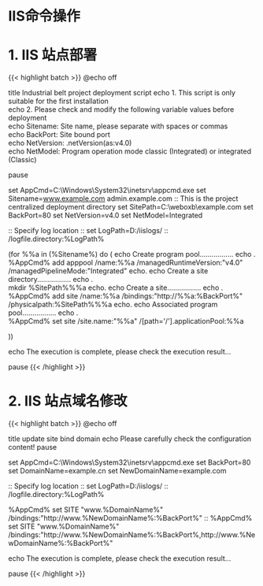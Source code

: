 # IIS命令操作

# 1. IIS 站点部署
{{< highlight batch >}}
@echo off

title Industrial belt project deployment script 
echo 1. This script is only suitable for the first installation  
echo 2. Please check and modify the following variable values before deployment  
echo   Sitename: Site name, please separate with spaces or commas  
echo   BackPort: Site bound port  
echo   NetVersion: .netVersion(as:v4.0)  
echo   NetModel: Program operation mode classic (Integrated) or integrated (Classic)

pause

set AppCmd=C:\Windows\System32\inetsrv\appcmd.exe
set Sitename=www.example.com admin.example.com
:: This is the project centralized deployment directory
set SitePath=C:\weboxb\example.com
set BackPort=80
set NetVersion=v4.0
set NetModel=Integrated

:: Specify log location
:: set LogPath=D:/iislogs/
:: /logfile.directory:%LogPath%


(for %%a in (%Sitename%) do ( 
  echo Create program pool.................
  echo .  
  %AppCmd% add apppool /name:%%a /managedRuntimeVersion:"v4.0" /managedPipelineMode:"Integrated"
  echo.
  echo Create a site directory.................
  echo .  
  mkdir %SitePath%\%%a
  echo.
  echo Create a site.................
  echo .    
  %AppCmd% add site /name:%%a /bindings:"http://%%a:%BackPort%" /physicalpath:%SitePath%\%%a
  echo.
  echo Associated program pool.................
  echo .    
  %AppCmd% set site /site.name:"%%a" /[path='/'].applicationPool:%%a

))

echo The execution is complete, please check the execution result...

pause
{{< /highlight >}}

# 2. IIS 站点域名修改 
{{< highlight batch >}}
@echo off

title update site bind domain 
echo Please carefully check the configuration content!
pause

set AppCmd=C:\Windows\System32\inetsrv\appcmd.exe
set BackPort=80
set DomainName=example.cn
set NewDomainName=example.com

:: Specify log location
:: set LogPath=D:/iislogs/
:: /logfile.directory:%LogPath%

%AppCmd% set SITE "www.%DomainName%" /bindings:"http://www.%NewDomainName%:%BackPort%"
:: %AppCmd% set SITE "www.%DomainName%" /bindings:"http://www.%NewDomainName%:%BackPort%,http://www.%NewDomainName%:%BackPort%"

echo The execution is complete, please check the execution result...

pause
{{< /highlight >}}
